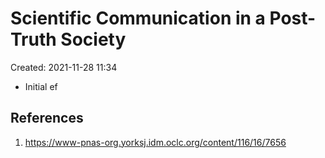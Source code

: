 # Scientific Communication in a Post-Truth Society
Created: 2021-11-28 11:34


* Initial ef




## References
1. https://www-pnas-org.yorksj.idm.oclc.org/content/116/16/7656